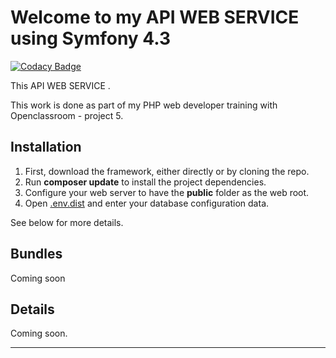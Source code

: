 # Welcome to my API WEB SERVICE using Symfony 4.3

[![Codacy Badge](https://api.codacy.com/project/badge/Grade/d5c900a0b0ba435094f42fc9acc9bd40)](https://app.codacy.com/app/jlbokass/P7-BileMo?utm_source=github.com&utm_medium=referral&utm_content=jlbokass/P7-BileMo&utm_campaign=Badge_Grade_Dashboard)

This API WEB SERVICE .

This work is done as part of my PHP web developer training with Openclassroom - project 5.

## Installation

1. First, download the framework, either directly or by cloning the repo.
1. Run **composer update** to install the project dependencies.
1. Configure your web server to have the **public** folder as the web root.
1. Open [.env.dist](.env.dist) and enter your database configuration data.

See below for more details.

## Bundles

Coming soon  

## Details

Coming soon. 

---